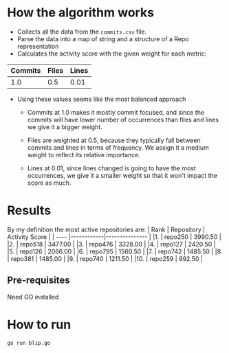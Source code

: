 # How the algorithm works

- Collects all the data from the `commits.csv` file.
- Parse the data into a map of string and a structure of a Repo representation
- Calculates the activity score with the given weight for each metric:

| Commits | Files | Lines |
| ------- | ----- | ----- |
|   1.0   | 0.5   | 0.01  |

- Using these values seems like the most balanced approach
    - Commits at 1.0 makes it mostly commit focused, and since the commits will have lower number of occurrences than files and lines we give it a bigger weight.

    - Files are weighted at 0.5, because they typically fall between commits and lines in terms of frequency. We assign it a medium weight to reflect its relative importance.

    - Lines at 0.01, since lines changed is going to have the most occurrences, we give it a smaller weight so that it won't impact the score as much.


# Results

By my definition the most active repositories are:
| Rank | Repository | Activity Score |
| ---- |------------|--------------- |
|1.    | repo250    | 3990.50        |
|2.    | repo518    | 3477.00        |
|3.    | repo476    | 3328.00        |
|4.    | repo127    | 2420.50        |
|5.    | repo126    | 2066.00        |
|6.    | repo795    | 1560.50        |
|7.    | repo742    | 1485.50        |
|8.    | repo381    | 1485.00        |
|9.    | repo740    | 1211.50        |
|10.   | repo259    | 992.50         |

## Pre-requisites

Need GO installed

# How to run
`go run blip.go`